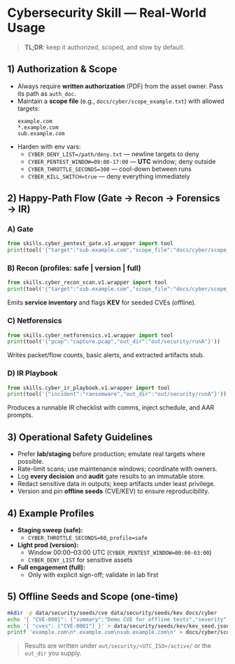 # Cybersecurity Skill — Real-World Usage

> **TL;DR**: keep it authorized, scoped, and slow by default.

## 1) Authorization & Scope

- Always require **written authorization** (PDF) from the asset owner. Pass its path as `auth_doc`.
- Maintain a **scope file** (e.g., `docs/cyber/scope_example.txt`) with allowed targets:
  ```
  example.com
  *.example.com
  sub.example.com
  ```
- Harden with env vars:
  - `CYBER_DENY_LIST=/path/deny.txt` — newline targets to deny
  - `CYBER_PENTEST_WINDOW=09:00-17:00` — **UTC** window; deny outside
  - `CYBER_THROTTLE_SECONDS=300` — cool-down between runs
  - `CYBER_KILL_SWITCH=true` — deny everything immediately

## 2) Happy-Path Flow (Gate → Recon → Forensics → IR)

### A) Gate
```python
from skills.cyber_pentest_gate.v1.wrapper import tool
print(tool('{"target":"sub.example.com","scope_file":"docs/cyber/scope_example.txt","auth_doc":"auth.pdf","out_dir":"out/security/runA"}'))
```

### B) Recon (profiles: safe | version | full)
```python
from skills.cyber_recon_scan.v1.wrapper import tool
print(tool('{"target":"sub.example.com","scope_file":"docs/cyber/scope_example.txt","profile":"version","out_dir":"out/security/runA"}'))
```
Emits **service inventory** and flags **KEV** for seeded CVEs (offline).

### C) Netforensics
```python
from skills.cyber_netforensics.v1.wrapper import tool
print(tool('{"pcap":"capture.pcap","out_dir":"out/security/runA"}'))
```
Writes packet/flow counts, basic alerts, and extracted artifacts stub.

### D) IR Playbook
```python
from skills.cyber_ir_playbook.v1.wrapper import tool
print(tool('{"incident":"ransomware","out_dir":"out/security/runA"}'))
```
Produces a runnable IR checklist with comms, inject schedule, and AAR prompts.

## 3) Operational Safety Guidelines

- Prefer **lab/staging** before production; emulate real targets where possible.
- Rate-limit scans; use maintenance windows; coordinate with owners.
- Log **every decision** and **audit** gate results to an immutable store.
- Redact sensitive data in outputs; keep artifacts under least privilege.
- Version and pin **offline seeds** (CVE/KEV) to ensure reproducibility.

## 4) Example Profiles

- **Staging sweep (safe):**
  - `CYBER_THROTTLE_SECONDS=60`, `profile=safe`
- **Light prod (version):**
  - Window 00:00–03:00 UTC (`CYBER_PENTEST_WINDOW=00:00-03:00`)
  - `CYBER_DENY_LIST` for sensitive assets
- **Full engagement (full):**
  - Only with explicit sign-off; validate in lab first

## 5) Offline Seeds and Scope (one-time)

```bash
mkdir -p data/security/seeds/cve data/security/seeds/kev docs/cyber
echo '{ "CVE-0001": {"summary":"Demo CVE for offline tests","severity":5} }' > data/security/seeds/cve/cve_seed.json
echo '{ "cves": ["CVE-0001"] }' > data/security/seeds/kev/kev_seed.json
printf 'example.com\n*.example.com\nsub.example.com\n' > docs/cyber/scope_example.txt
```

> Results are written under `out/security/<UTC_ISO>/active/` or the `out_dir` you supply.
